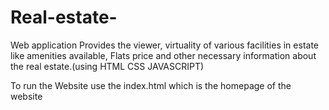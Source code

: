 # Real-estate-
Web application Provides the viewer, virtuality of various facilities in estate like amenities available, Flats price and other necessary information about the real estate.(using HTML CSS JAVASCRIPT)


To run the Website use the index.html which is the homepage of the website
